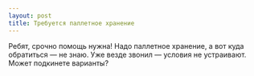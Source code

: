 ```yaml
---
layout: post 
title: Требуется паллетное хранение 
--- 
```

Ребят, срочно помощь нужна! Надо паллетное хранение, а вот куда обратиться — не знаю. Уже везде звонил — условия не устраивают. Может подкинете варианты?